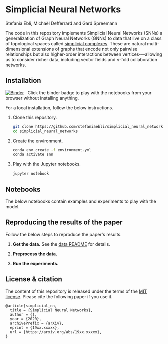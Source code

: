 # Simplicial Neural Networks

Stefania Ebli, Michaël Defferrard and Gard Spreemann

The code in this repository implements Simplicial Neural Networks (SNNs) a generalization of Graph Neural Networks (GNNs) to data that live on a class of topological spaces called [simplicial complexes]. These are natural multi-dimensional extensions of graphs that encode not only pairwise relationships but also higher-order interactions between vertices---allowing us to consider richer data, including vector fields and $n$-fold collaboration networks.

[simplicial complexes]: https://en.wikipedia.org/wiki/Simplicial_complex

## Installation

[![Binder](https://mybinder.org/badge_logo.svg)][binder_lab]
&nbsp; Click the binder badge to play with the notebooks from your browser without installing anything.

[binder_lab]: https://mybinder.org/v2/gh/xxx/snn/outputs?urlpath=lab

For a local installation, follow the below instructions.

1. Clone this repository.
   ```sh
   git clone https://github.com/stefaniaebli/simplicial_neural_networks.git 
   cd simplicial_neural_networks
   ```

2. Create the environment.
   ```sh
   conda env create -f environment.yml
   conda activate snn
   ```

3. Play with the Jupyter notebooks.
   ```sh
   jupyter notebook
   ```

## Notebooks

The below notebooks contain examples and experiments to play with the model.

## Reproducing the results of the paper

Follow the below steps to reproduce the paper's results.

1. **Get the data.**
   See the [data README](data/README.md) for details.

2. **Preprocess the data.**

3. **Run the experiments.**

## License & citation

The content of this repository is released under the terms of the [MIT license](LICENSE.txt).
Please cite the following paper if you use it.

```
@article{simplicial_nn,
  title = {Simplicial Neural Networks},
  author = {},
  year = {2020},
  archivePrefix = {arXiv},
  eprint = {19xx.xxxxx},
  url = {https://arxiv.org/abs/19xx.xxxxx},
}
```
